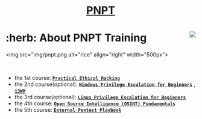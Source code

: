<h1 align="center"> <a href="https://certifications.tcm-sec.com/pnpt/">PNPT</a> </h1>

<!-- About -->
<h1 align="left"> :herb: About PNPT Training <img align="right" src="https://visitor-badge-reloaded.herokuapp.com/badge?color=66238C&page_id=mmsaeed509/PNPT&style=for-the-badge&lcolor=EE1B53"/> </h1> 

<img src="img/pnpt.png alt="rice" align="right" width="500px">

</br>

 - the 1st course: [**`Practical Ethical Hacking`**](1_course/)
 - the 2nd course(optional): [**`Windows Privilege Escalation for Beginners`**](2_course/) , [**`i3WM`**](https://i3wm.org/)
 - the 3rd course(optional): [**`Linux Privilege Escalation for Beginners`**](3_course/)
 - the 4th course: [**`Open Source Intelligence (OSINT) Fundamentals`**](4_course/)
 - the 5th course: [**`External Pentest Playbook`**](5_course/)

</br>

#

<!-- About -->